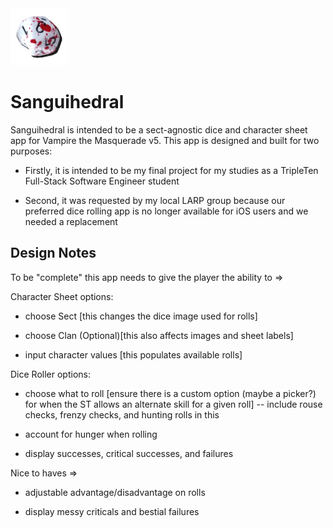 <img title="sanguihedral" src="./public/sanguihedral.png" alt="bloody ten-sided die" width="91" data-align="center">

# Sanguihedral

Sanguihedral is intended to be a sect-agnostic dice and character sheet app for Vampire the Masquerade v5. This app is designed and built for two purposes:

- Firstly, it is intended to be my final project for my studies as a TripleTen Full-Stack Software Engineer student

- Second, it was requested by my local LARP group because our preferred dice rolling app is no longer available for iOS users and we needed a replacement

## Design Notes

To be "complete" this app needs to give the player the ability to =>

Character Sheet options:

- choose Sect [this changes the dice image used for rolls]

- choose Clan (Optional)[this also affects images and sheet labels]

- input character values [this populates available rolls]

Dice Roller options:

- choose what to roll [ensure there is a custom option (maybe a picker?) for when the ST allows an alternate skill for a given roll] -- include rouse checks, frenzy checks, and hunting rolls in this

- account for hunger when rolling

- display successes, critical successes, and failures

Nice to haves =>

- adjustable advantage/disadvantage on rolls

- display messy criticals and bestial failures
